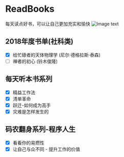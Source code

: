 # ReadBooks
每天读点好书，可以让自己更加充实和愉快
![Image text](http://img.mp.sohu.com/upload/20170719/c80131befb38468db156e6f1cf87b6ca_th.png)

## 2018年度书单(社科类)
- [x] 给忙碌者的天体物理学 (尼尔·德格拉斯·泰森)
- [ ] 禅者的初心 (铃木俊隆)

## 每天听本书系列
- [x] 精益工作法
- [x] 清单革命
- [x] 跃迁-如何成为高手
- [x] 灾难是怎样发生的

## 码农翻身系列-程序人生
- [x] 看看你的易燃性
- [x] 让自己与众不同 - 提升工作的价值
